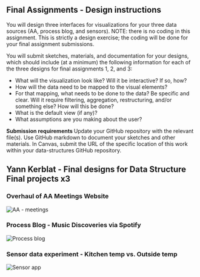 <h2> Final Assignments - Design instructions </h2>
You will design three interfaces for visualizations for your three data sources (AA, process blog, and sensors). NOTE: there is no coding in this assignment. This is strictly a design exercise; the coding will be done for your final assignment submissions.

You will submit sketches, materials, and documentation for your designs, which should include (at a minimum) the following information for each of the three designs for final assignments 1, 2, and 3:

- What will the visualization look like? Will it be interactive? If so, how?
- How will the data need to be mapped to the visual elements?
- For that mapping, what needs to be done to the data? Be specific and clear. Will it require filtering, aggregation, restructuring, and/or something else? How will this be done?
- What is the default view (if any)?
- What assumptions are you making about the user?

<b> Submission requirements </b>
Update your GitHub repository with the relevant file(s). Use GitHub markdown to document your sketches and other materials. In Canvas, submit the URL of the specific location of this work within your data-structures GitHub repository.

<h2> Yann Kerblat - Final designs for Data Structure Final projects x3 </h2>

<h3> Overhaul of AA Meetings Website </h3>


![AA - meetings](https://user-images.githubusercontent.com/82052220/141722177-7ccd0519-4570-441c-93b5-113830f0010c.png)


<h3> Process Blog - Music Discoveries via Spotify</h3>

![Process blog](https://user-images.githubusercontent.com/82052220/141722195-21b59b8b-9f01-45b0-a801-8b3058f286e3.png)


<h3> Sensor data experiment - Kitchen temp vs. Outside temp </h3>

![Sensor app](https://user-images.githubusercontent.com/82052220/141722187-75fd3d25-eb77-4097-89ef-cff69c18b076.png)
